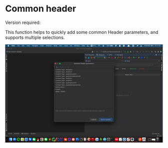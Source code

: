 # Common header

Version required: <Badge text="2022.2.7" />

This function helps to quickly add some common Header parameters, and supports multiple selections.

![commonHeader](../../../.vuepress/public/img/2022.2.7/commonHeader_en.png)
